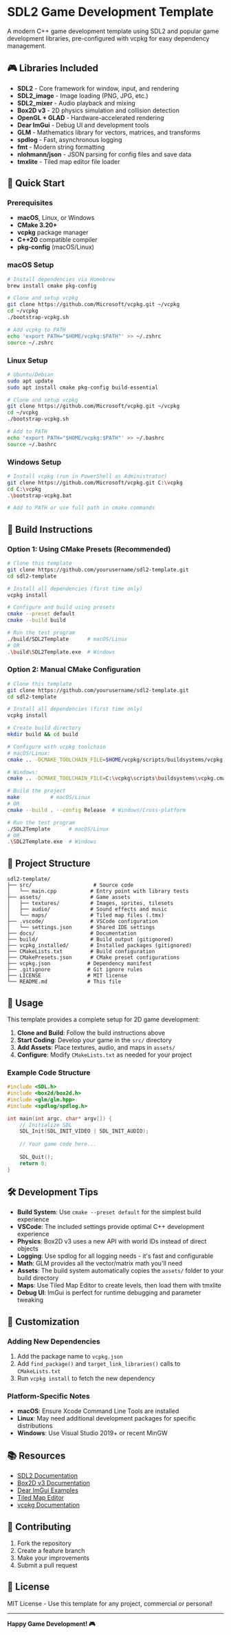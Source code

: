 # SDL2 Game Development Template

A modern C++ game development template using SDL2 and popular game development libraries, pre-configured with vcpkg for easy dependency management.

## 🎮 Libraries Included

- **SDL2** - Core framework for window, input, and rendering
- **SDL2_image** - Image loading (PNG, JPG, etc.)
- **SDL2_mixer** - Audio playback and mixing
- **Box2D v3** - 2D physics simulation and collision detection
- **OpenGL + GLAD** - Hardware-accelerated rendering
- **Dear ImGui** - Debug UI and development tools
- **GLM** - Mathematics library for vectors, matrices, and transforms
- **spdlog** - Fast, asynchronous logging
- **fmt** - Modern string formatting
- **nlohmann/json** - JSON parsing for config files and save data
- **tmxlite** - Tiled map editor file loader

## 🚀 Quick Start

### Prerequisites

- **macOS**, Linux, or Windows
- **CMake 3.20+**
- **vcpkg** package manager
- **C++20** compatible compiler
- **pkg-config** (macOS/Linux)

### macOS Setup

```bash
# Install dependencies via Homebrew
brew install cmake pkg-config

# Clone and setup vcpkg
git clone https://github.com/Microsoft/vcpkg.git ~/vcpkg
cd ~/vcpkg
./bootstrap-vcpkg.sh

# Add vcpkg to PATH
echo 'export PATH="$HOME/vcpkg:$PATH"' >> ~/.zshrc
source ~/.zshrc
```

### Linux Setup

```bash
# Ubuntu/Debian
sudo apt update
sudo apt install cmake pkg-config build-essential

# Clone and setup vcpkg
git clone https://github.com/Microsoft/vcpkg.git ~/vcpkg
cd ~/vcpkg
./bootstrap-vcpkg.sh

# Add to PATH
echo 'export PATH="$HOME/vcpkg:$PATH"' >> ~/.bashrc
source ~/.bashrc
```

### Windows Setup

```bash
# Install vcpkg (run in PowerShell as Administrator)
git clone https://github.com/Microsoft/vcpkg.git C:\vcpkg
cd C:\vcpkg
.\bootstrap-vcpkg.bat

# Add to PATH or use full path in cmake commands
```

## 🔨 Build Instructions

### Option 1: Using CMake Presets (Recommended)

```bash
# Clone this template
git clone https://github.com/yourusername/sdl2-template.git
cd sdl2-template

# Install all dependencies (first time only)
vcpkg install

# Configure and build using presets
cmake --preset default
cmake --build build

# Run the test program
./build/SDL2Template      # macOS/Linux
# OR
.\build\SDL2Template.exe  # Windows
```

### Option 2: Manual CMake Configuration

```bash
# Clone this template
git clone https://github.com/yourusername/sdl2-template.git
cd sdl2-template

# Install all dependencies (first time only)
vcpkg install

# Create build directory
mkdir build && cd build

# Configure with vcpkg toolchain
# macOS/Linux:
cmake .. -DCMAKE_TOOLCHAIN_FILE=$HOME/vcpkg/scripts/buildsystems/vcpkg.cmake

# Windows:
cmake .. -DCMAKE_TOOLCHAIN_FILE=C:\vcpkg\scripts\buildsystems\vcpkg.cmake

# Build the project
make          # macOS/Linux
# OR
cmake --build . --config Release  # Windows/Cross-platform

# Run the test program
./SDL2Template      # macOS/Linux
# OR
.\SDL2Template.exe  # Windows
```

## 📁 Project Structure

```
sdl2-template/
├── src/                    # Source code
│   └── main.cpp           # Entry point with library tests
├── assets/                # Game assets
│   ├── textures/          # Images, sprites, tilesets
│   ├── audio/             # Sound effects and music
│   └── maps/              # Tiled map files (.tmx)
├── .vscode/               # VSCode configuration
│   └── settings.json      # Shared IDE settings
├── docs/                  # Documentation
├── build/                 # Build output (gitignored)
├── vcpkg_installed/       # Installed packages (gitignored)
├── CMakeLists.txt         # Build configuration
├── CMakePresets.json      # CMake preset configurations
├── vcpkg.json            # Dependency manifest
├── .gitignore            # Git ignore rules
├── LICENSE               # MIT license
└── README.md             # This file
```

## 🎯 Usage

This template provides a complete setup for 2D game development:

1. **Clone and Build**: Follow the build instructions above
2. **Start Coding**: Develop your game in the `src/` directory
3. **Add Assets**: Place textures, audio, and maps in `assets/`
4. **Configure**: Modify `CMakeLists.txt` as needed for your project

### Example Code Structure

```cpp
#include <SDL.h>
#include <box2d/box2d.h>
#include <glm/glm.hpp>
#include <spdlog/spdlog.h>

int main(int argc, char* argv[]) {
    // Initialize SDL
    SDL_Init(SDL_INIT_VIDEO | SDL_INIT_AUDIO);
    
    // Your game code here...
    
    SDL_Quit();
    return 0;
}
```

## 🛠️ Development Tips

- **Build System**: Use `cmake --preset default` for the simplest build experience
- **VSCode**: The included settings provide optimal C++ development experience
- **Physics**: Box2D v3 uses a new API with world IDs instead of direct objects
- **Logging**: Use spdlog for all logging needs - it's fast and configurable
- **Math**: GLM provides all the vector/matrix math you'll need
- **Assets**: The build system automatically copies the `assets/` folder to your build directory
- **Maps**: Use Tiled Map Editor to create levels, then load them with tmxlite
- **Debug UI**: ImGui is perfect for runtime debugging and parameter tweaking

## 🔧 Customization

### Adding New Dependencies

1. Add the package name to `vcpkg.json`
2. Add `find_package()` and `target_link_libraries()` calls to `CMakeLists.txt`
3. Run `vcpkg install` to fetch the new dependency

### Platform-Specific Notes

- **macOS**: Ensure Xcode Command Line Tools are installed
- **Linux**: May need additional development packages for specific distributions
- **Windows**: Use Visual Studio 2019+ or recent MinGW

## 📚 Resources

- [SDL2 Documentation](https://wiki.libsdl.org/)
- [Box2D v3 Documentation](https://box2d.org/documentation/)
- [Dear ImGui Examples](https://github.com/ocornut/imgui/tree/master/examples)
- [Tiled Map Editor](https://www.mapeditor.org/)
- [vcpkg Documentation](https://vcpkg.io/)

## 🤝 Contributing

1. Fork the repository
2. Create a feature branch
3. Make your improvements
4. Submit a pull request

## 📄 License

MIT License - Use this template for any project, commercial or personal!

---

**Happy Game Development! 🎮**